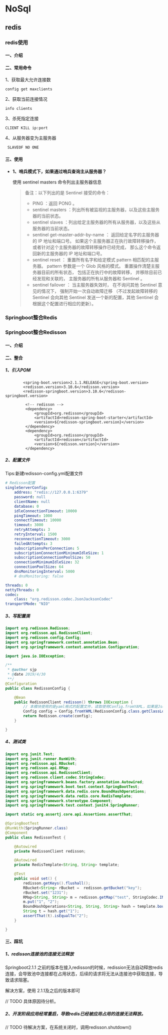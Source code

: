 # NoSql

## redis

### redis使用

#### 一、介绍

#### 二、常用命令

1、获取最大允许连接数

```shell
config get maxclients
```

2、获取当前连接情况

```shell
info clients
```

3、杀死指定连接

```shell
CLIENT KILL ip:port   
```

4、从服务器变为主服务器

```shell
 SLAVEOF NO ONE
```



#### 三、使用

- **1、哨兵模式下，如果通过哨兵查询主从服务器？**

  使用 sentinel masters  命令列出主服务器信息

  > 备注：以下列出的是 Sentinel 接受的命令：
  >
  > - PING ：返回 PONG 。
  > - sentinel masters ：列出所有被监视的主服务器，以及这些主服务器的当前状态。
  > - sentinel slaves ：列出给定主服务器的所有从服务器，以及这些从服务器的当前状态。
  > - sentinel get-master-addr-by-name ： 返回给定名字的主服务器的 IP 地址和端口号。 如果这个主服务器正在执行故障转移操作， 或者针对这个主服务器的故障转移操作已经完成， 那么这个命令返回新的主服务器的 IP 地址和端口号。
  > - sentinel reset ： 重置所有名字和给定模式 pattern 相匹配的主服务器。 pattern 参数是一个 Glob 风格的模式。 重置操作清楚主服务器目前的所有状态， 包括正在执行中的故障转移， 并移除目前已经发现和关联的， 主服务器的所有从服务器和 Sentinel 。
  > - sentinel failover ： 当主服务器失效时， 在不询问其他 Sentinel 意见的情况下， 强制开始一次自动故障迁移 （不过发起故障转移的 Sentinel 会向其他 Sentinel 发送一个新的配置，其他 Sentinel 会根据这个配置进行相应的更新）。

### Springboot整合Redis

### Springboot整合Redisson

#### 一、介绍

#### 二、整合

##### 1、引入POM

```POM
        <spring-boot.version>2.1.1.RELEASE</spring-boot.version>
        <redisson.version>3.10.6</redisson.version>
        <redisson-springboot.version>3.10.6</redisson-springboot.version>
         
         <!-- redisson -->
         <dependency>
             <groupId>org.redisson</groupId>
             <artifactId>redisson-spring-boot-starter</artifactId>
             <version>${redisson-springboot.version}</version>
         </dependency>
         <dependency>
             <groupId>org.redisson</groupId>
             <artifactId>redisson</artifactId>
             <version>${redisson.version}</version>
         </dependency>
```

##### 2、配置文件

Tips:新建redisson-config.yml配置文件

```yml
# Redisson配置
singleServerConfig:
    address: "redis://127.0.0.1:6379"
    password: null
    clientName: null
    database: 0
    idleConnectionTimeout: 10000
    pingTimeout: 1000
    connectTimeout: 10000
    timeout: 3000
    retryAttempts: 3
    retryInterval: 1500
    reconnectionTimeout: 3000
    failedAttempts: 3
    subscriptionsPerConnection: 5
    subscriptionConnectionMinimumIdleSize: 1
    subscriptionConnectionPoolSize: 50
    connectionMinimumIdleSize: 32
    connectionPoolSize: 64
    dnsMonitoringInterval: 5000
    # dnsMonitoring: false

threads: 0
nettyThreads: 0
codec:
    class: "org.redisson.codec.JsonJacksonCodec"
transportMode: "NIO"
```

##### 3、写配置类

```java
import org.redisson.Redisson;
import org.redisson.api.RedissonClient;
import org.redisson.config.Config;
import org.springframework.context.annotation.Bean;
import org.springframework.context.annotation.Configuration;

import java.io.IOException;

/**
 * @author sjp
 * @date 2019/4/30
 **/
@Configuration
public class RedissonConfig {

    @Bean
    public RedissonClient redisson() throws IOException {
        // 本模块使用的是yaml格式的配置文件，读取使用Config.fromYAML，如果是Json文件，则使用Config.fromJSON
        Config config = Config.fromYAML(RedissonConfig.class.getClassLoader().getResource("redisson-config.yml"));
        return Redisson.create(config);
    }

}
```

##### 4、测试类

```java
import org.junit.Test;
import org.junit.runner.RunWith;
import org.redisson.api.RBucket;
import org.redisson.api.RMap;
import org.redisson.api.RedissonClient;
import org.redisson.client.codec.StringCodec;
import org.springframework.beans.factory.annotation.Autowired;
import org.springframework.boot.test.context.SpringBootTest;
import org.springframework.data.redis.core.BoundHashOperations;
import org.springframework.data.redis.core.RedisTemplate;
import org.springframework.stereotype.Component;
import org.springframework.test.context.junit4.SpringRunner;

import static org.assertj.core.api.Assertions.assertThat;

@SpringBootTest
@RunWith(SpringRunner.class)
@Component
public class RedissonTest {

    @Autowired
    private RedissonClient redisson;

    @Autowired
    private RedisTemplate<String, String> template;

    @Test
    public void set() {
        redisson.getKeys().flushall();
        RBucket<String> rBucket =  redisson.getBucket("key");
        rBucket.set("1231");
        RMap<String, String> m = redisson.getMap("test", StringCodec.INSTANCE);
        m.put("1", "2");
        BoundHashOperations<String, String, String> hash = template.boundHashOps("test");
        String t = hash.get("1");
        assertThat(t).isEqualTo("2");
    }

}
```

#### 三、踩坑

##### 1、redisson连接池的连接无法释放

Springboot2.1.1 之前的版本在接入redisson的时候，redission无法自动释放redis连接，会导致池中连接都在占用状态，后续的请求将无法从连接池中获取连接，导致请求阻塞。

解决方案，使用 2.1.1及之后的版本即可

// TODO 具体原因待分析。

##### 2、开发阶段应用经常重启，导致redis已经被应用占用的连接无法释放。

// TODO 待解决方案，在系统关闭时，调用redisson.shutdown() 

